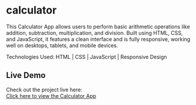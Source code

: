 # calculator

This Calculator App allows users to perform basic arithmetic operations like addition, subtraction, multiplication, and division. Built using HTML, CSS, and JavaScript, it features a clean interface and is fully responsive, working well on desktops, tablets, and mobile devices.

Technologies Used:
HTML | CSS | JavaScript | Responsive Design

## Live Demo
Check out the project live here:  
[Click here to view the Calculator App](https://github.com/Rameen-zahra2004/calculator.git)
